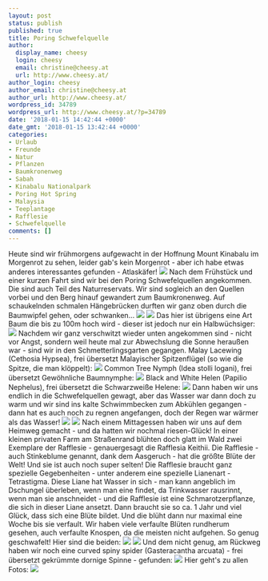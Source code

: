 ```yaml
---
layout: post
status: publish
published: true
title: Poring Schwefelquelle
author:
  display_name: cheesy
  login: cheesy
  email: christine@cheesy.at
  url: http://www.cheesy.at/
author_login: cheesy
author_email: christine@cheesy.at
author_url: http://www.cheesy.at/
wordpress_id: 34789
wordpress_url: http://www.cheesy.at/?p=34789
date: '2018-01-15 14:42:44 +0000'
date_gmt: '2018-01-15 13:42:44 +0000'
categories:
- Urlaub
- Freunde
- Natur
- Pflanzen
- Baumkronenweg
- Sabah
- Kinabalu Nationalpark
- Poring Hot Spring
- Malaysia
- Teeplantage
- Rafflesie
- Schwefelquelle
comments: []
---
```

Heute sind wir frühmorgens aufgewacht in der Hoffnung Mount Kinabalu im Morgenrot zu sehen, leider gab's kein Morgenrot - aber ich habe etwas anderes interessantes gefunden - Atlaskäfer!
![](http://www.cheesy.at/wp-content/uploads/Day10-001.jpg)
Nach dem Frühstück und einer kurzen Fahrt sind wir bei den Poring Schwefelquellen angekommen. Die sind auch Teil des Naturreservats. Wir sind sogleich an den Quellen vorbei und den Berg hinauf gewandert zum Baumkronenweg. Auf schaukelnden schmalen Hängebrücken durften wir ganz oben durch die Baumwipfel gehen, oder schwanken...
![](http://www.cheesy.at/wp-content/uploads/Day10-014.jpg)
![](http://www.cheesy.at/wp-content/uploads/Day10-018.jpg)
Das hier ist übrigens eine Art Baum die bis zu 100m hoch wird - dieser ist jedoch nur ein Halbwüchsiger:
![](http://www.cheesy.at/wp-content/uploads/Day10-013.jpg)
Nachdem wir ganz verschwitzt wieder unten angekommen sind - nicht vor Angst, sondern weil heute mal zur Abwechslung die Sonne heraußen war - sind wir in den Schmetterlingsgarten gegangen.
Malay Lacewing (Cethosia Hypsea), frei übersetzt Malayischer Spitzenflügel (so wie die Spitze, die man klöppelt):
 ![](http://www.cheesy.at/wp-content/uploads/Day10-026.jpg)
Common Tree Nymph (Idea stolli logani), frei übersetzt Gewöhnliche Baumnymphe:
 ![](http://www.cheesy.at/wp-content/uploads/Day10-030.jpg)
Black and White Helen (Papilio Nephelus), frei übersetzt die Schwarzweiße Helene:
 ![](http://www.cheesy.at/wp-content/uploads/Day10-031.jpg)
Dann haben wir uns endlich in die Schwefelquellen gewagt, aber das Wasser war dann doch zu warm und wir sind ins kalte Schwimmbecken zum Abkühlen gegangen - dann hat es auch noch zu regnen angefangen, doch der Regen war wärmer als das Wasser!
![](http://www.cheesy.at/wp-content/uploads/Day10-035.jpg)
![](http://www.cheesy.at/wp-content/uploads/Day10-050.jpg)
Nach einem Mittagessen haben wir uns auf dem Heimweg gemacht - und da hatten wir nochmal riesen-Glück! In einer kleinen privaten Farm am Straßenrand blühten doch glatt im Wald zwei Exemplare der Rafflesie - genauergesagt die Rafflesia Keithii. Die Rafflesie - auch Stinkeblume genannt, dank dem Aasgeruch - hat die größte Blüte der Welt! Und sie ist auch noch super selten! Die Rafflesie braucht ganz spezielle Gegebenheiten - unter anderem eine spezielle Lianenart - Tetrastigma. Diese Liane hat Wasser in sich - man kann angeblich im Dschungel überleben, wenn man eine findet, da Trinkwasser rausrinnt, wenn man sie anschneidet - und die Rafflesie ist eine Schmarotzerpflanze, die sich in dieser Liane ansetzt. Dann braucht sie so ca. 1 Jahr und viel Glück, dass sich eine Blüte bildet. Und die blüht dann nur maximal eine Woche bis sie verfault. Wir haben viele verfaulte Blüten rundherum gesehen, auch verfaulte Knospen, da die meisten nicht aufgehen. So genug geschwafelt! Hier sind die beiden:
![](http://www.cheesy.at/wp-content/uploads/Day10-054.jpg)
![](http://www.cheesy.at/wp-content/uploads/Day10-055.jpg)
Und dem nicht genug, am Rückweg haben wir noch eine curved spiny spider (Gasteracantha arcuata) - frei übersetzt gekrümmte dornige Spinne - gefunden:
![](http://www.cheesy.at/wp-content/uploads/Day10-056.jpg)
Hier geht's zu allen Fotos:
[![](http://www.cheesy.at/wp-content/uploads/Day10-057.jpg)](http://www.cheesy.at/fotos/urlaub/malaysien/tag-10-poring-schwefelquelle/)
